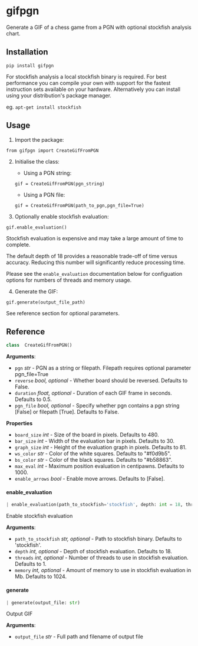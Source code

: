 # gifpgn
Generate a GIF of a chess game from a PGN with optional stockfish analysis chart.
## Installation
 ``pip install gifpgn``

For stockfish analysis a local stockfish binary is required.
For best performance you can compile your own with support for the fastest instruction sets available on your hardware. Alternatively you can install using your distribution's package manager.

eg. ``apt-get install stockfish``

## Usage
1. Import the package:

``from gifpgn import CreateGifFromPGN``

2. Initialise the class:
	- Using a PGN string:
  
	``gif = CreateGifFromPGN(pgn_string)``
  
	- Using a PGN file:
  
	``gif = CreateGifFromPGN(path_to_pgn,pgn_file=True)``

3. Optionally enable stockfish evaluation:

``gif.enable_evaluation()``

Stockfish evaluation is expensive and may take a large amount of time to complete.

The default depth of 18 provides a reasonable trade-off of time versus accuracy. Reducing this number will significantly reduce processing time.

Please see the `enable_evaluation` documentation below for configuation options for numbers of threads and memory usage.

4. Generate the GIF:

``gif.generate(output_file_path)``

See reference section for optional parameters.

## Reference
```python
class  CreateGifFromPGN()
```
**Arguments**:
-  `pgn`  _str_ - PGN as a string or filepath. Filepath requires optional parameter pgn_file=True
-  `reverse`  _bool, optional_ - Whether board should be reversed. Defaults to False.
-  `duration`  _float, optional_ - Duration of each GIF frame in seconds. Defaults to 0.5.
-  `pgn_file`  _bool, optional_ - Specify whether pgn contains a pgn string [False] or filepath [True]. Defaults to False.

**Properties**
- `board_size` _int_ - Size of the board in pixels. Defaults to 480.
- `bar_size` _int_ - Width of the evaluation bar in pixels. Defaults to 30.
- `graph_size` _int_ - Height of the evaluation graph in pixels. Defaults to 81.
- `ws_color` _str_ - Color of the white squares. Defaults to "#f0d9b5".
- `bs_color` _str_ - Color of the black squares. Defaults to "#b58863".
- `max_eval` _int_ - Maximum position evaluation in centipawns. Defaults to 1000.
- `enable_arrows` _bool_ - Enable move arrows. Defaults to [False].

#### enable\_evaluation
```python
| enable_evaluation(path_to_stockfish='stockfish', depth: int = 18, threads: int = 1, memory: int = 1024)
```
Enable stockfish evaluation

**Arguments**:
-  `path_to_stockfish`  _str, optional_ - Path to stockfish binary. Defaults to 'stockfish'.
-  `depth`  _int, optional_ - Depth of stockfish evaluation. Defaults to 18.
-  `threads`  _int, optional_ - Number of threads to use in stockfish evaluation. Defaults to 1.
-  `memory`  _int, optional_ - Amount of memory to use in stockfish evaluation in Mb. Defaults to 1024.

#### generate
```python
| generate(output_file: str)
```
Output GIF

**Arguments**:
-  `output_file`  _str_ - Full path and filename of output file